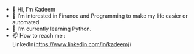 - 👋 Hi, I’m Kadeem
- 👀 I’m interested in Finance and Programming to make my life easier or automated
- 🌱 I’m currently learning Python. 
- 📫 How to reach me :  
LinkedIn(https://www.linkedin.com/in/kadeemj)


<!---
kadeem250/kadeem250 is a ✨ special ✨ repository because its `README.md` (this file) appears on your GitHub profile.
You can click the Preview link to take a look at your changes.
--->
